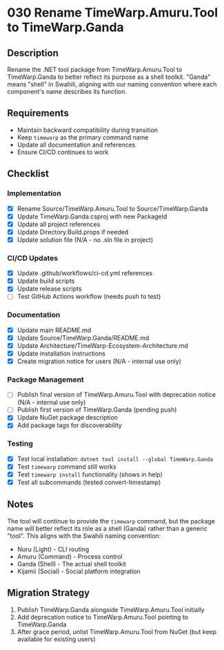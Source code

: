 # 030 Rename TimeWarp.Amuru.Tool to TimeWarp.Ganda

## Description

Rename the .NET tool package from TimeWarp.Amuru.Tool to TimeWarp.Ganda to better reflect its purpose as a shell toolkit. "Ganda" means "shell" in Swahili, aligning with our naming convention where each component's name describes its function.

## Requirements

- Maintain backward compatibility during transition
- Keep `timewarp` as the primary command name
- Update all documentation and references
- Ensure CI/CD continues to work

## Checklist

### Implementation
- [x] Rename Source/TimeWarp.Amuru.Tool to Source/TimeWarp.Ganda
- [x] Update TimeWarp.Ganda.csproj with new PackageId
- [x] Update all project references
- [x] Update Directory.Build.props if needed
- [x] Update solution file (N/A - no .sln file in project)

### CI/CD Updates
- [x] Update .github/workflows/ci-cd.yml references
- [x] Update build scripts
- [x] Update release scripts
- [ ] Test GitHub Actions workflow (needs push to test)

### Documentation
- [x] Update main README.md
- [x] Update Source/TimeWarp.Ganda/README.md
- [x] Update Architecture/TimeWarp-Ecosystem-Architecture.md
- [x] Update installation instructions
- [x] Create migration notice for users (N/A - internal use only)

### Package Management
- [ ] Publish final version of TimeWarp.Amuru.Tool with deprecation notice (N/A - internal use only)
- [ ] Publish first version of TimeWarp.Ganda (pending push)
- [x] Update NuGet package description
- [x] Add package tags for discoverability

### Testing
- [x] Test local installation: `dotnet tool install --global TimeWarp.Ganda`
- [x] Test `timewarp` command still works
- [x] Test `timewarp install` functionality (shows in help)
- [x] Test all subcommands (tested convert-timestamp)

## Notes

The tool will continue to provide the `timewarp` command, but the package name will better reflect its role as a shell (Ganda) rather than a generic "tool". This aligns with the Swahili naming convention:
- Nuru (Light) - CLI routing
- Amuru (Command) - Process control
- Ganda (Shell) - The actual shell toolkit
- Kijamii (Social) - Social platform integration

## Migration Strategy

1. Publish TimeWarp.Ganda alongside TimeWarp.Amuru.Tool initially
2. Add deprecation notice to TimeWarp.Amuru.Tool pointing to TimeWarp.Ganda
3. After grace period, unlist TimeWarp.Amuru.Tool from NuGet (but keep available for existing users)